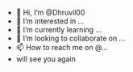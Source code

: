 - 👋 Hi, I’m @Dhruvil00
- 👀 I’m interested in ...
- 🌱 I’m currently learning ...
- 💞️ I’m looking to collaborate on ...
- 📫 How to reach me on @...
- will see you again

<!---
Dhruvil00/Dhruvil00 is a ✨ special ✨ repository because its `README.md` (this file) appears on your GitHub profile.
You can click the Preview link to take a look at your changes.
--->
